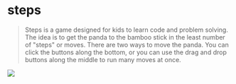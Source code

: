 # steps

> Steps is a game designed for kids to learn code and problem solving. The idea is to get the panda to the bamboo stick in the least number of "steps" or moves. There are two ways to move the panda. You can click the buttons along the bottom, or you can use the drag and drop buttons along the middle to run many moves at once.

![](http://i67.tinypic.com/13znbid.png)

